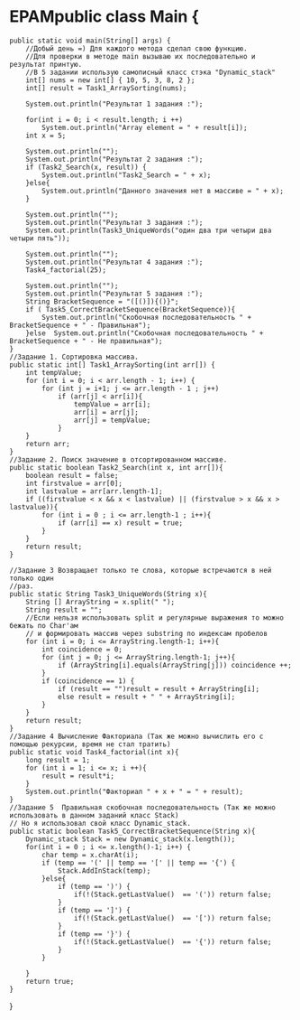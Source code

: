 # EPAMpublic class Main {
    public static void main(String[] args) {
        //Добый день =) Для каждого метода сделал свою функцию.
        //Для проверки в методе main вызываю их последовательно и результат принтую.
        //В 5 задании использую самописный класс стэка "Dynamic_stack"
        int[] nums = new int[] { 10, 5, 3, 8, 2 };
        int[] result = Task1_ArraySorting(nums);

        System.out.println("Результат 1 задания :");

        for(int i = 0; i < result.length; i ++)
            System.out.println("Array element = " + result[i]);
        int x = 5;

        System.out.println("");
        System.out.println("Результат 2 задания :");
        if (Task2_Search(x, result)) {
            System.out.println("Task2_Search = " + x);
        }else{
            System.out.println("Данного значения нет в массиве = " + x);
        }

        System.out.println("");
        System.out.println("Результат 3 задания :");
        System.out.println(Task3_UniqueWords("один два три четыри два четыри пять"));

        System.out.println("");
        System.out.println("Результат 4 задания :");
        Task4_factorial(25);

        System.out.println("");
        System.out.println("Результат 5 задания :");
        String BracketSequence = "([()]){()}";
        if ( Task5_CorrectBracketSequence(BracketSequence)){
            System.out.println("Скобочная последовательность " + BracketSequence + " - Правильная");
        }else  System.out.println("Скобочная последовательность " + BracketSequence + " - Не правильная");
    }
    //Задание 1. Сортировка массива.
    public static int[] Task1_ArraySorting(int arr[]) {
        int tempValue;
        for (int i = 0; i < arr.length - 1; i++) {
            for (int j = i+1; j <= arr.length - 1 ; j++)
                if (arr[j] < arr[i]){
                    tempValue = arr[i];
                    arr[i] = arr[j];
                    arr[j] = tempValue;
                }
        }
        return arr;
    }
    //Задание 2. Поиск значение в отсортированном массиве.
    public static boolean Task2_Search(int x, int arr[]){
        boolean result = false;
        int firstvalue = arr[0];
        int lastvalue = arr[arr.length-1];
        if ((firstvalue < x && x < lastvalue) || (firstvalue > x && x > lastvalue)){
            for (int i = 0 ; i <= arr.length-1 ; i++){
                if (arr[i] == x) result = true;
            }
        }
        return result;
    }

    //Задание 3 Возвращает только те слова, которые встречаются в ней только один
    //раз.
    public static String Task3_UniqueWords(String x){
        String [] ArrayString = x.split(" ");
        String result = "";
        //Если нельзя использовать split и регулярные выражения то можно бежать по Char'ам
        // и формировать массив через substring по индексам пробелов
        for (int i = 0; i <= ArrayString.length-1; i++){
            int coincidence = 0;
            for (int j = 0; j <= ArrayString.length-1; j++){
                if (ArrayString[i].equals(ArrayString[j])) coincidence ++;
            }
            if (coincidence == 1) {
                if (result == "")result = result + ArrayString[i];
                else result = result + " " + ArrayString[i];
            }
        }
        return result;
    }
    //Задание 4 Вычисление Факториала (Так же можно вычислить его с помощью рекурсии, время не стал тратить)
    public static void Task4_factorial(int x){
        long result = 1;
        for (int i = 1; i <= x; i ++){
            result = result*i;
        }
        System.out.println("Факториал " + x + " = " + result);
    }
    //Задание 5  Правильная скобочная последовательность (Так же можно использовать в данном заданий класс Stack)
    // Но я использовал свой класс Dynamic_stack.
    public static boolean Task5_CorrectBracketSequence(String x){
        Dynamic_stack Stack = new Dynamic_stack(x.length());
        for(int i = 0 ; i <= x.length()-1; i++) {
            char temp = x.charAt(i);
            if (temp == '(' || temp == '[' || temp == '{') {
                Stack.AddInStack(temp);
            }else{
                if (temp == ')') {
                    if(!(Stack.getLastValue()  == '(')) return false;
                }
                if (temp == ']') {
                    if(!(Stack.getLastValue()  == '[')) return false;
                }
                if (temp == '}') {
                    if(!(Stack.getLastValue()  == '{')) return false;
                }
            }

        }
        return true;
    }
}
